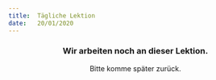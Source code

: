 ```yaml
---
title:  Tägliche Lektion
date:   20/01/2020
---
```


### <center>Wir arbeiten noch an dieser Lektion.</center>
<center>Bitte komme später zurück.</center>